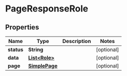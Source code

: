 

# PageResponseRole


## Properties

| Name | Type | Description | Notes |
|------------ | ------------- | ------------- | -------------|
|**status** | **String** |  |  [optional] |
|**data** | [**List&lt;Role&gt;**](Role.md) |  |  [optional] |
|**page** | [**SimplePage**](SimplePage.md) |  |  [optional] |



